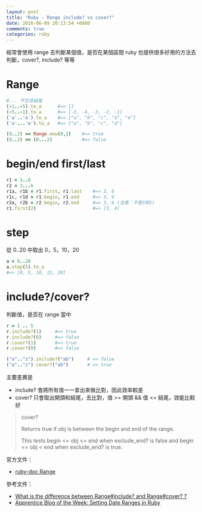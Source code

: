 ```yaml
---
layout: post
title: "Ruby - Range include? vs cover?"
date: 2016-06-09 20:13:54 +0800
comments: true
categories: ruby
---
```

經常會使用 range 去判斷某個值，是否在某個區間
ruby 也提供很多好用的方法去判斷，cover?, include? 等等

<!-- more -->

# Range

```ruby
#... 不包含結尾
(-1..-5).to_a      #=> []
(-5..-1).to_a      #=> [-5, -4, -3, -2, -1]
('a'..'e').to_a    #=> ["a", "b", "c", "d", "e"]
('a'...'e').to_a   #=> ["a", "b", "c", "d"]

(0..2) == Range.new(0,2)    #=> true
(0..2) == (0...2)           #=> false
```

# begin/end first/last
```ruby
r1 = 3..6
r2 = 3...6
r1a, r1b = r1.first, r1.last    #=> 3, 6
r1c, r1d = r1.begin, r1.end     #=> 3, 6
r2a, r2b = r2.begin, r2.end     #=> 3, 6 (注意：不是3和5)
r1.first(2)                     #=> [3, 4]
```
# step
從 0..20 中取出 0，5，10，20

```ruby
a = 0..20
a.step(5).to_a
#=> [0, 5, 10, 15, 20]
```
# include?/cover?
判斷值，是否在 range 當中

```ruby
r = 1 .. 5
r.include?(1)     #=> true
r.include?(0)     #=> false
r.cover?(1)       #=> true
r.cover?(0)       #=> false

("a".."z").include?("ab")     # => false
("a".."z").cover?("ab")       # => true
```
主要差異是

* include? 會將所有值一一拿出來做比對，因此效率較差
* cover?   只會取出開頭和結尾，去比對，值 >= 開頭 && 值 <= 結尾，效能比較好

> cover?
>
> Returns true if obj is between the begin and end of the range.
>
> This tests begin <= obj <= end when exclude_end? is false and begin <= obj < end when exclude_end? is true.

官方文件：

* [ruby-doc Range](http://ruby-doc.org/core/Range.html)

參考文件：

* [What is the difference between Range#include? and Range#cover? ?](http://stackoverflow.com/questions/21608935/what-is-the-difference-between-rangeinclude-and-rangecover)
* [Apprentice Blog of the Week: Setting Date Ranges in Ruby](https://blog.8thlight.com/makis-otman/2014/09/03/setting-date-ranges-in-ruby.html)
